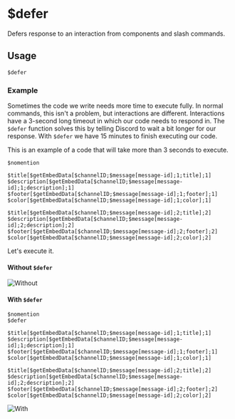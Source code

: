 # $defer
Defers response to an interaction from components and slash commands.

## Usage
```
$defer
```

### Example
Sometimes the code we write needs more time to execute fully.
In normal commands, this isn't a problem, but interactions are different.
Interactions have a 3-second long timeout in which our code needs to respond in.
The `$defer` function solves this by telling Discord to wait a bit longer for our response.
With `$defer` we have 15 minutes to finish executing our code.

This is an example of a code that will take more than 3 seconds to execute.
```
$nomention

$title[$getEmbedData[$channelID;$message[message-id];1;title];1]
$description[$getEmbedData[$channelID;$message[message-id];1;description];1]
$footer[$getEmbedData[$channelID;$message[message-id];1;footer];1]
$color[$getEmbedData[$channelID;$message[message-id];1;color];1]

$title[$getEmbedData[$channelID;$message[message-id];2;title];2]
$description[$getEmbedData[$channelID;$message[message-id];2;description];2]
$footer[$getEmbedData[$channelID;$message[message-id];2;footer];2]
$color[$getEmbedData[$channelID;$message[message-id];2;color];2]
```
Let's execute it.

#### Without `$defer`

![Without](https://user-images.githubusercontent.com/70456337/189966580-203e3626-02e5-47a6-a649-07ff55079414.gif)

#### With `$defer`
```
$nomention
$defer

$title[$getEmbedData[$channelID;$message[message-id];1;title];1]
$description[$getEmbedData[$channelID;$message[message-id];1;description];1]
$footer[$getEmbedData[$channelID;$message[message-id];1;footer];1]
$color[$getEmbedData[$channelID;$message[message-id];1;color];1]

$title[$getEmbedData[$channelID;$message[message-id];2;title];2]
$description[$getEmbedData[$channelID;$message[message-id];2;description];2]
$footer[$getEmbedData[$channelID;$message[message-id];2;footer];2]
$color[$getEmbedData[$channelID;$message[message-id];2;color];2]
```

![With](https://user-images.githubusercontent.com/70456337/189966702-1dafdaf5-f706-419a-a150-c7eead0c0e17.gif)
